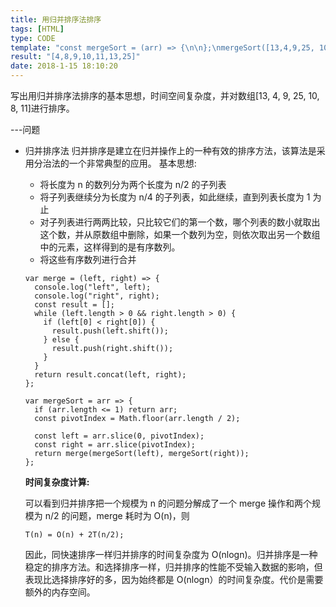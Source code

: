 ```yaml
---
title: 用归并排序法排序
tags: [HTML]
type: CODE
template: "const mergeSort = (arr) => {\n\n};\nmergeSort([13,4,9,25, 10, 8, 11])"
result: "[4,8,9,10,11,13,25]"
date: 2018-1-15 18:10:20
---
```


写出用归并排序法排序的基本思想，时间空间复杂度，并对数组[13, 4, 9, 25, 10, 8, 11]进行排序。

---问题

- 归并排序法
  归并排序是建立在归并操作上的一种有效的排序方法，该算法是采用分治法的一个非常典型的应用。
  基本思想:

  - 将长度为 n 的数列分为两个长度为 n/2 的子列表
  - 将子列表继续分为长度为 n/4 的子列表，如此继续，直到列表长度为 1 为止
  - 对子列表进行两两比较，只比较它们的第一个数，哪个列表的数小就取出这个数，并从原数组中删除，如果一个数列为空，则依次取出另一个数组中的元素，这样得到的是有序数列。
  - 将这些有序数列进行合并

  ```
  var merge = (left, right) => {
    console.log("left", left);
    console.log("right", right);
    const result = [];
    while (left.length > 0 && right.length > 0) {
      if (left[0] < right[0]) {
        result.push(left.shift());
      } else {
        result.push(right.shift());
      }
    }
    return result.concat(left, right);
  };

  var mergeSort = arr => {
    if (arr.length <= 1) return arr;
    const pivotIndex = Math.floor(arr.length / 2);

    const left = arr.slice(0, pivotIndex);
    const right = arr.slice(pivotIndex);
    return merge(mergeSort(left), mergeSort(right));
  };
  ```

  **时间复杂度计算:**

  可以看到归并排序把一个规模为 n 的问题分解成了一个 merge 操作和两个规模为 n/2 的问题，merge 耗时为 O(n)，则

  ```
  T(n) = O(n) + 2T(n/2);
  ```

  因此，同快速排序一样归并排序的时间复杂度为 O(nlogn)。归并排序是一种稳定的排序方法。和选择排序一样，归并排序的性能不受输入数据的影响，但表现比选择排序好的多，因为始终都是 O(nlogn）的时间复杂度。代价是需要额外的内存空间。
